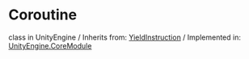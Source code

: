 # Coroutine
class in UnityEngine
 / Inherits from: <a href="https://docs.unity3d.com/6000.0/Documentation/ScriptReference/YieldInstruction.html" target="_blank">YieldInstruction</a> / Implemented in: <a href="https://docs.unity3d.com/6000.0/Documentation/ScriptReference/UnityEngine.CoreModule.html" target="_blank">UnityEngine.CoreModule</a>

